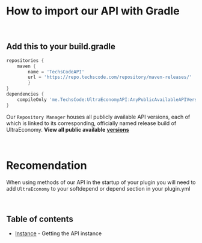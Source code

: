 # How to import our API with Gradle
<br>

## Add this to your build.gradle
```groovy
repositories {
    maven {
        name = 'TechsCodeAPI'
        url = 'https://repo.techscode.com/repository/maven-releases/'
        }
}
dependencies {
    compileOnly 'me.TechsCode:UltraEconomyAPI:AnyPublicAvailableAPIVersion'
}
```

Our `Repository Manager` houses all publicly available API versions, each of which
is linked to its corresponding, officially named release build of UltraEconomy.
**View all public available** [**versions**](https://repo.techscode.com/#browse/browse:maven-releases:me%2FTechsCode%2FUltraEconomyAPI)

<br>

# Recomendation
When using methods of our API in the startup of your plugin you will need to add `UltraEconomy` to your softdepend or depend section in your plugin.yml

<br>

## Table of contents
- [Instance](./instance) - Getting the API instance

<br>

